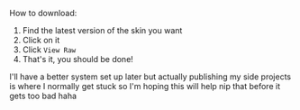 How to download:
  1) Find the latest version of the skin you want
  2) Click on it
  3) Click `View Raw`
  4) That's it, you should be done!


I'll have a better system set up later but actually publishing my side projects is where I normally get stuck so I'm hoping this will help nip that before it gets too bad haha
